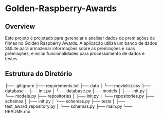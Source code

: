 # Golden-Raspberry-Awards

## Overview

Este projeto é projetado para gerenciar e analisar dados de premiações de filmes no Golden Raspberry Awards. 
A aplicação utiliza um banco de dados SQLite para armazenar informações sobre as premiações e suas premiações, e inclui funcionalidades para processamento de dados e testes.

## Estrutura do Diretório

├── .gitignore
├── requirements.txt
├── data
│ └── movielist.csv
├── database
│ ├── init.py
│ └── database.py
├── models
│ ├── init.py
│ └── models.py
├── repositories
│ ├── init.py
│ └── repositories.py
├── schemas
│ ├── init.py
│ └── schemas.py
├── tests
│ ├── test_award_repository.py
│ └── schemas.py
├── main.py
└── README.md
